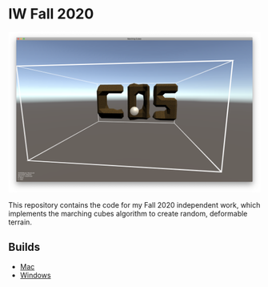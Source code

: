 # IW Fall 2020

![screenshot](screenshot.png)

This repository contains the code for my Fall 2020 independent work, which implements the marching cubes algorithm to create random, deformable terrain. 

## Builds

* [Mac](https://www.dropbox.com/s/ai83o34wdsceslf/Marching%20CubesOSX.zip?dl=0)
* [Windows](https://www.dropbox.com/s/f9ykpdbwvsnq9s7/MarchingCubesWindows.zip?dl=0)
